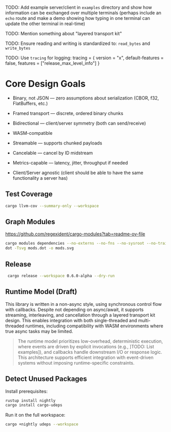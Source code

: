 TODO: Add example server/client in `examples` directory and show how information can be exchanged over multiple terminals (perhaps include an `echo` route and make a demo showing how typing in one terminal can update the other terminal in real-time)

TODO: Mention something about "layered transport kit"

TODO: Ensure reading and writing is standardized to: `read_bytes` and `write_bytes`

TODO: Use `tracing` for logging: tracing = { version = "x", default-features = false, features = ["release_max_level_info"] }

# Core Design Goals

- Binary, not JSON — zero assumptions about serialization (CBOR, f32, FlatBuffers, etc.)

- Framed transport — discrete, ordered binary chunks

- Bidirectional — client/server symmetry (both can send/receive)

- WASM-compatible

- Streamable — supports chunked payloads

- Cancelable — cancel by ID midstream

- Metrics-capable — latency, jitter, throughput if needed

- Client/Server agnostic (client should be able to have the same functionality a server has)

## Test Coverage 

```sh
cargo llvm-cov --summary-only --workspace
```

## Graph Modules

https://github.com/regexident/cargo-modules?tab=readme-ov-file

```sh
cargo modules dependencies --no-externs --no-fns --no-sysroot --no-traits --no-types --no-uses > mods.dot
dot -Tsvg mods.dot -o mods.svg
```

## Release

```sh
 cargo release --workspace 0.6.0-alpha --dry-run
```

## Runtime Model (Draft)

This library is written in a non-async style, using synchronous control flow with callbacks. Despite not depending on async/await, it supports streaming, interleaving, and cancellation through a layered transport kit design. This enables integration with both single-threaded and multi-threaded runtimes, including compatibility with WASM environments where true async tasks may be limited.

  > The runtime model prioritizes low-overhead, deterministic execution, where events are driven by explicit invocations (e.g., ]TODO: List examples]), and callbacks handle downstream I/O or response logic. This architecture supports efficient integration with event-driven systems without imposing runtime-specific constraints.

## Detect Unused Packages

Install prerequisites:

```sh
rustup install nightly
cargo install cargo-udeps
```

Run it on the full workspace:

```sh
cargo +nightly udeps --workspace
```
